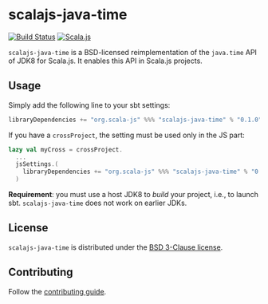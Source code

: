 # scalajs-java-time

[![Build Status](https://travis-ci.org/scala-js/scala-js-java-time.svg?branch=master)](https://travis-ci.org/scala-js/scala-js-java-time)
[![Scala.js](https://www.scala-js.org/assets/badges/scalajs-0.6.6.svg)](https://www.scala-js.org/)

`scalajs-java-time` is a BSD-licensed reimplementation of the `java.time` API
of JDK8 for Scala.js. It enables this API in Scala.js projects.

## Usage

Simply add the following line to your sbt settings:

```scala
libraryDependencies += "org.scala-js" %%% "scalajs-java-time" % "0.1.0"
```

If you have a `crossProject`, the setting must be used only in the JS part:

```scala
lazy val myCross = crossProject.
  ...
  jsSettings.(
    libraryDependencies += "org.scala-js" %%% "scalajs-java-time" % "0.1.0"
  )
```

**Requirement**: you must use a host JDK8 to *build* your project, i.e., to
launch sbt. `scalajs-java-time` does not work on earlier JDKs.

## License

`scalajs-java-time` is distributed under the
[BSD 3-Clause license](./LICENSE.txt).

## Contributing

Follow the [contributing guide](./CONTRIBUTING.md).
